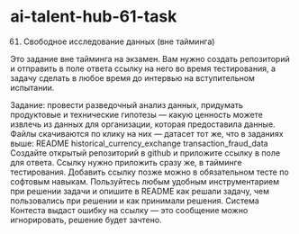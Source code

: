 # ai-talent-hub-61-task

61. Свободное исследование данных (вне тайминга)

Это задание вне тайминга на экзамен. Вам нужно создать репозиторий и отправить в поле ответа ссылку на него во время тестирования, а задачу сделать в любое время до интервью на вступительном испытании.

Задание: провести разведочный анализ данных, придумать продуктовые и технические гипотезы — какую ценность можете извлечь из данных для организации, которая предоставила данные.
Файлы скачиваются по клику на них — датасет тот же, что в заданиях выше:
README
historical_currency_exchange
transaction_fraud_data
Создайте открытый репозиторий в github и приложите ссылку в поле для ответа. Ссылку нужно приложить сразу же, в тайминге тестирования. Добавить ссылку позже можно в обязательном тесте по софтовым навыкам.
Пользуйтесь любым удобным инструментарием при решении задачи и опишите в README как решали задачу, чем пользовались при решении и как принимали решения.
Система Контеста выдаст ошибку на ссылку — это сообщение можно игнорировать, решение будет зачтено.
